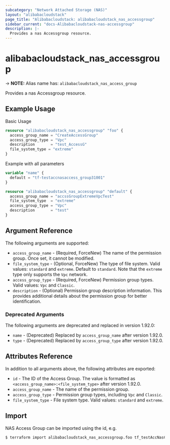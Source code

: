 ```yaml
---
subcategory: "Network Attached Storage (NAS)"
layout: "alibabacloudstack"
page_title: "Alibabacloudstack: alibabacloudstack_nas_accessgroup"
sidebar_current: "docs-Alibabacloudstack-nas-accessgroup"
description: |- 
  Provides a nas Accessgroup resource.
---
```


# alibabacloudstack_nas_accessgroup
-> **NOTE:** Alias name has: `alibabacloudstack_nas_access_group`

Provides a nas Accessgroup resource.

## Example Usage

Basic Usage

```terraform
resource "alibabacloudstack_nas_accessgroup" "foo" {
  access_group_name = "CreateAccessGroup"
  access_group_type = "Vpc"
  description       = "test_AccessG"
  file_system_type = "extreme"
}
```

Example with all parameters

```terraform
variable "name" {
  default = "tf-testaccnasaccess_group31001"
}

resource "alibabacloudstack_nas_accessgroup" "default" {
  access_group_name = "accssGroupExtremeVpcTest"
  file_system_type  = "extreme"
  access_group_type = "Vpc"
  description       = "test"
}
```

## Argument Reference

The following arguments are supported:

* `access_group_name` - (Required, ForceNew) The name of the permission group. Once set, it cannot be modified.
* `file_system_type` - (Optional, ForceNew) The type of file system. Valid values: `standard` and `extreme`. Default to `standard`. Note that the `extreme` type only supports the `Vpc` network.
* `access_group_type` - (Required, ForceNew) Permission group types. Valid values: `Vpc` and `Classic`.
* `description` - (Optional) Permission group description information. This provides additional details about the permission group for better identification.

### Deprecated Arguments

The following arguments are deprecated and replaced in version 1.92.0:

* `name` - (Deprecated) Replaced by `access_group_name` after version 1.92.0.
* `type` - (Deprecated) Replaced by `access_group_type` after version 1.92.0.

## Attributes Reference

In addition to all arguments above, the following attributes are exported:

* `id` - The ID of the Access Group. The value is formatted as `<access_group_name>:<file_system_type>` after version 1.92.0.
* `access_group_name` - The name of the permission group.
* `access_group_type` - Permission group types, including `Vpc` and `Classic`.
* `file_system_type` - File system type. Valid values: `standard` and `extreme`.

## Import

NAS Access Group can be imported using the id, e.g.

```bash
$ terraform import alibabacloudstack_nas_accessgroup.foo tf_testAccNasConfig:standard
```